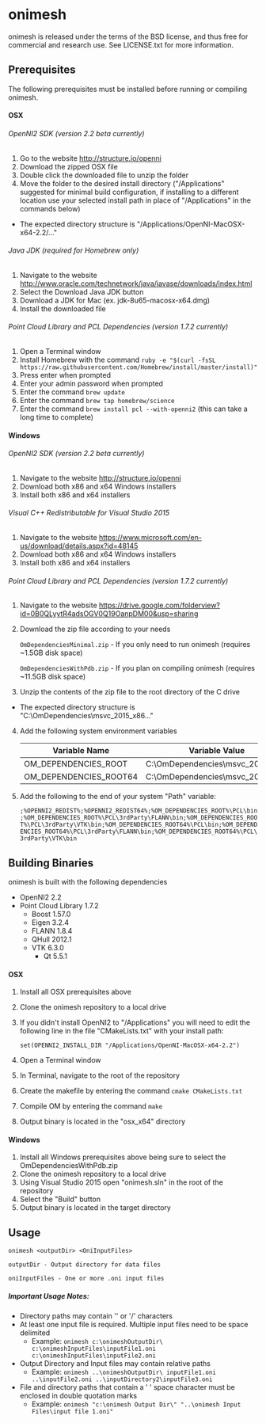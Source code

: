 # onimesh

onimesh is released under the terms of the BSD license, and thus free for commercial and research use. See LICENSE.txt for more information.

## Prerequisites
The following prerequisites must be installed before running or compiling onimesh.

#### OSX
###### OpenNI2 SDK (version 2.2 beta currently)
1. Go to the website http://structure.io/openni
2. Download the zipped OSX file
3. Double click the downloaded file to unzip the folder
4. Move the folder to the desired install directory ("/Applications" suggested for minimal build configuration, if installing to a different location use your selected install path in place of "/Applications" in the commands below)
  * The expected directory structure is "/Applications/OpenNI-MacOSX-x64-2.2/..."

###### Java JDK (required for Homebrew only)
1. Navigate to the website http://www.oracle.com/technetwork/java/javase/downloads/index.html
2. Select the Download Java JDK button
3. Download a JDK for Mac (ex. jdk-8u65-macosx-x64.dmg)
4. Install the downloaded file

###### Point Cloud Library and PCL Dependencies (version 1.7.2 currently)
1. Open a Terminal window
2. Install Homebrew with the command `ruby -e "$(curl -fsSL https://raw.githubusercontent.com/Homebrew/install/master/install)"`
3. Press enter when prompted
4. Enter your admin password when prompted
5. Enter the command `brew update`
6. Enter the command `brew tap homebrew/science`
7. Enter the command `brew install pcl --with-openni2` (this can take a long time to complete)

#### Windows
###### OpenNI2 SDK (version 2.2 beta currently)
1. Navigate to the website http://structure.io/openni
2. Download both x86 and x64 Windows installers
3. Install both x86 and x64 installers

###### Visual C++ Redistributable for Visual Studio 2015
1. Navigate to the website https://www.microsoft.com/en-us/download/details.aspx?id=48145
2. Download both x86 and x64 Windows installers
3. Install both x86 and x64 installers

###### Point Cloud Library and PCL Dependencies (version 1.7.2 currently)
1. Navigate to the website https://drive.google.com/folderview?id=0B0QLyytR4adsOGV0Q19OanpDM00&usp=sharing
2. Download the zip file according to your needs

	`OmDependenciesMinimal.zip` - If you only need to run onimesh (requires ~1.5GB disk space)
	
	`OmDependenciesWithPdb.zip` - If you plan on compiling onimesh (requires ~11.5GB disk space)

3. Unzip the contents of the zip file to the root directory of the C drive
  * The expected directory structure is "C:\OmDependencies\msvc_2015_x86\..."
4. Add the following system environment variables

    | Variable Name  | Variable Value |
    | ------------- | ------------- |
    | OM_DEPENDENCIES_ROOT  | C:\OmDependencies\msvc_2015_x86 |
    | OM_DEPENDENCIES_ROOT64  | C:\OmDependencies\msvc_2015_x64 |

5. Add the following to the end of your system "Path" variable:

	`;%OPENNI2_REDIST%;%OPENNI2_REDIST64%;%OM_DEPENDENCIES_ROOT%\PCL\bin;%OM_DEPENDENCIES_ROOT%\PCL\3rdParty\FLANN\bin;%OM_DEPENDENCIES_ROOT%\PCL\3rdParty\VTK\bin;%OM_DEPENDENCIES_ROOT64%\PCL\bin;%OM_DEPENDENCIES_ROOT64%\PCL\3rdParty\FLANN\bin;%OM_DEPENDENCIES_ROOT64%\PCL\3rdParty\VTK\bin`

## Building Binaries
onimesh is built with the following dependencies
* OpenNI2 2.2
* Point Cloud Library 1.7.2
  * Boost 1.57.0
  * Eigen 3.2.4
  * FLANN 1.8.4
  * QHull 2012.1
  * VTK 6.3.0
    * Qt 5.5.1

#### OSX
1. Install all OSX prerequisites above
2. Clone the onimesh repository to a local drive
3. If you didn't install OpenNI2 to "/Applications" you will need to edit the following line in the file "CMakeLists.txt" with your install path:

    `set(OPENNI2_INSTALL_DIR "/Applications/OpenNI-MacOSX-x64-2.2")`

4. Open a Terminal window
5. In Terminal, navigate to the root of the repository
6. Create the makefile by entering the command `cmake CMakeLists.txt`
7. Compile OM by entering the command `make`
7. Output binary is located in the "osx_x64" directory

#### Windows
1. Install all Windows prerequisites above being sure to select the OmDependenciesWithPdb.zip
2. Clone the onimesh repository to a local drive
3. Using Visual Studio 2015 open "onimesh.sln" in the root of the repository
4. Select the "Build" button
5. Output binary is located in the target directory

## Usage
`onimesh <outputDir> <OniInputFiles>`

    outputDir - Output directory for data files

    oniInputFiles - One or more .oni input files

##### Important Usage Notes:
* Directory paths may contain '\' or '/' characters
* At least one input file is required. Multiple input files need to be space delimited
  * Example: `onimesh c:\onimeshOutputDir\ c:\onimeshInputFiles\inputFile1.oni c:\onimeshInputFiles\inputFile2.oni`
* Output Directory and Input files may contain relative paths
  * Example: `onimesh ..\onimeshOutputDir\ inputFile1.oni ..\inputFile2.oni ..\inputDirectory2\inputFile3.oni`
* File and directory paths that contain a ' ' space character must be enclosed in double quotation marks
  * Example: `onimesh "c:\onimesh Output Dir\" "..\onimesh Input Files\input file 1.oni"`


